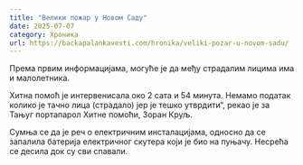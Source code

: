 ```yaml
---
title: "Велики пожар у Новом Саду"
date: 2025-07-07
category: Хроника
url: https://backapalankavesti.com/hronika/veliki-pozar-u-novom-sadu/
---
```


Према првим информацијама, могуће је да међу страдалим лицима има и малолетника.

Хитна помоћ је интервенисала око 2 сата и 54 минута. Немамо податак колико је тачно лица (страдало) јер је тешко утврдити“, рекао је за Тањуг портапарол Хитне помоћи, Зоран Круљ.

Сумња се да је реч о електричним инсталацијама, односно да се запалила батерија електричног скутера који је био на пуњачу. Несрећа се десила док су сви спавали.
